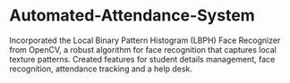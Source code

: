 # Automated-Attendance-System
Incorporated the Local Binary Pattern Histogram (LBPH) Face Recognizer from OpenCV, a robust algorithm for face     recognition that captures local texture patterns. Created features for student details management, face recognition, attendance tracking and a help desk.
